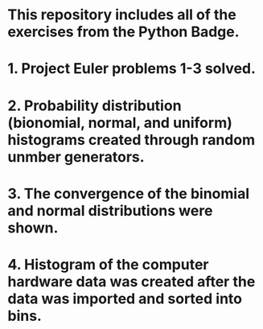# This repository includes all of the exercises from the Python Badge.

# 1. Project Euler problems 1-3 solved.

# 2. Probability distribution (bionomial, normal, and uniform) histograms created through random unmber generators.

# 3. The convergence of the binomial and normal distributions were shown.

# 4. Histogram of the computer hardware data was created after the data was imported and sorted into bins.